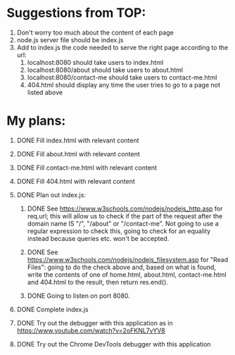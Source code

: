 # Suggestions from TOP:

1. Don't worry too much about the content of each page
2. node.js server file should be index.js
3. Add to index.js the code needed to serve the right page according to the url:
    1. localhost:8080 should take users to index.html
    2. localhost:8080/about should take users to about.html
    3. localhost:8080/contact-me should take users to contact-me.html
    4. 404.html should display any time the user tries to go to a page not listed above

# My plans:

1. DONE Fill index.html with relevant content
2. DONE Fill about.html with relevant content
3. DONE Fill contact-me.html with relevant content
4. DONE Fill 404.html with relevant content
5. DONE Plan out index.js:

    1. DONE See https://www.w3schools.com/nodejs/nodejs_http.asp for req.url; this will allow 
    us to check if the part of the request after the domain name IS "/", "/about" or 
    "/contact-me". Not going to use a regular expression to check this, going to check 
    for an equality instead because queries etc. won't be accepted.

    2. DONE See https://www.w3schools.com/nodejs/nodejs_filesystem.asp for "Read Files": going 
    to do the check above and, based on what is found, write the contents of one of 
    home.html, about.html, contact-me.html and 404.html to the result, then return res.end().

    3. DONE Going to listen on port 8080.

6. DONE Complete index.js
7. DONE Try out the debugger with this application as in https://www.youtube.com/watch?v=2oFKNL7vYV8
8. DONE Try out the Chrome DevTools debugger with this application
